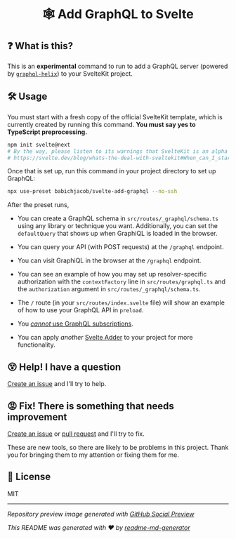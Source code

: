 <h1 align="center">🕸 Add GraphQL to Svelte</h1>

## ❓ What is this?
This is an **experimental** command to run to add a GraphQL server (powered by [`graphql-helix`](https://github.com/contrawork/graphql-helix/)) to your SvelteKit project.

## 🛠 Usage
You must start with a fresh copy of the official SvelteKit template, which is currently created by running this command. **You must say yes to TypeScript preprocessing.**
```sh
npm init svelte@next
# By the way, please listen to its warnings that SvelteKit is an alpha project
# https://svelte.dev/blog/whats-the-deal-with-sveltekit#When_can_I_start_using_it
```

Once that is set up, run this command in your project directory to set up GraphQL:
```sh
npx use-preset babichjacob/svelte-add-graphql --no-ssh
```

After the preset runs,
* You can create a GraphQL schema in `src/routes/_graphql/schema.ts` using any library or technique you want. Additionally, you can set the `defaultQuery` that shows up when GraphiQL is loaded in the browser.

* You can query your API (with POST requests) at the `/graphql` endpoint.

* You can visit GraphiQL in the browser at the `/graphql` endpoint.

* You can see an example of how you may set up resolver-specific authorization with the `contextFactory` line in `src/routes/graphql.ts` and the `authorization` argument in `src/routes/_graphql/schema.ts`.

* The `/` route (in your `src/routes/index.svelte` file) will show an example of how to use your GraphQL API in `preload`.

* You [*cannot* use GraphQL subscriptions](https://github.com/babichjacob/svelte-add-graphql/issues/1).

* You can apply *another* [Svelte Adder](https://github.com/babichjacob/svelte-adders) to your project for more functionality. 

## 😵 Help! I have a question
[Create an issue](https://github.com/babichjacob/svelte-add-graphql/issues/new) and I'll try to help.

## 😡 Fix! There is something that needs improvement
[Create an issue](https://github.com/babichjacob/svelte-add-graphql/issues/new) or [pull request](https://github.com/babichjacob/svelte-add-graphql/pulls) and I'll try to fix.

These are new tools, so there are likely to be problems in this project. Thank you for bringing them to my attention or fixing them for me.

## 📄 License
MIT

---

*Repository preview image generated with [GitHub Social Preview](https://social-preview.pqt.dev/)*

_This README was generated with ❤️ by [readme-md-generator](https://github.com/kefranabg/readme-md-generator)_
